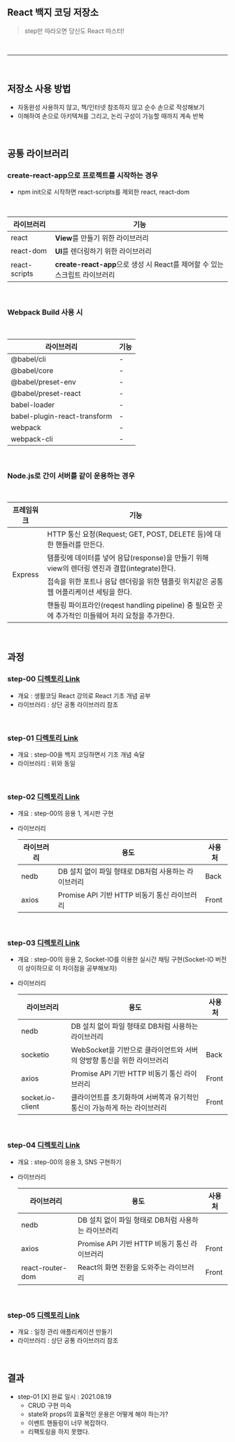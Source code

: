 ## React 백지 코딩 저장소
> step만 따라오면 당신도 React 마스터!

<br>
<hr>
<br>

## 저장소 사용 방법
- 자동완성 사용하지 않고, 책/인터넷 참조하지 않고 순수 손으로 작성해보기
- 이해하여 손으로 아키텍쳐를 그리고, 논리 구성이 가능할 때까지 계속 반복

<br>

## 공통 라이브러리
### create-react-app으로 프로젝트를 시작하는 경우
- npm init으로 시작하면 react-scripts를 제외한 react, react-dom

<br>

<table>
  <thead>
    <th>라이브러리</th> 
    <th>기능</th> 
  </thead>
  <tbody>
    <tr>
      <td>react</td>
      <td><strong>View</strong>를 만들기 위한 라이브러리</td>
    </tr>
    <tr>
      <td>react-dom</td>
      <td><strong>UI</strong>를 렌더링하기 위한 라이브러리</td>
    </tr>
    <tr>
      <td>react-scripts</td>
      <td><strong>create-react-app</strong>으로 생성 시 React를 제어할 수 있는 스크립트 라이브러리</td>
    </tr>
  </tbody>
</table>

<br>

### Webpack Build 사용 시

<br>

<table>
  <thead>
    <th>라이브러리</th> 
    <th>기능</th> 
  </thead>
  <tbody>
    <tr>
      <td>@babel/cli</td>
      <td>-</td>
    </tr>
    <tr>
      <td>@babel/core</td>
      <td>-</td>
    </tr>
    <tr>
      <td>@babel/preset-env</td>
      <td>-</td>
    </tr>
    <tr>
      <td>@babel/preset-react</td>
      <td>-</td>
    </tr>
    <tr>
      <td>babel-loader</td>
      <td>-</td>
    </tr>
    <tr>
      <td>babel-plugin-react-transform</td>
      <td>-</td>
    </tr>
    <tr>
      <td>webpack</td>
      <td>-</td>
    </tr>
    <tr>
      <td>webpack-cli</td>
      <td>-</td>
    </tr>
  </tbody>
</table>

<br>

### Node.js로 간이 서버를 같이 운용하는 경우

<br>

<table>
  <thead>
    <th>프레임워크</th> 
    <th>기능</th> 
  </thead>
  <tbody>
    <tr>
      <td rowspan="4" align="center">Express</td>
      <td>HTTP 통신 요청(Request; GET, POST, DELETE 등)에 대한 핸들러를 만든다.</td>
    </tr>
    <tr>
      <td>템플릿에 데이터를 넣어 응답(response)을 만들기 위해 view의 렌더링 엔진과 결합(integrate)한다.</td>
    </tr>
    <tr>
      <td>접속을 위한 포트나 응답 렌더링을 위한 템플릿 위치같은 공통 웹 어플리케이션 세팅을 한다.</td>
    </tr>
    <tr>
      <td>핸들링 파이프라인(reqest handling pipeline) 중 필요한 곳에 추가적인 미들웨어 처리 요청을 추가한다.</td>
    </tr>
  </tbody>
</table>

<br>

## 과정
### step-00 [디렉토리 Link](https://github.com/InSeong-So/ReactToys/tree/main/step-00)
- 개요 : 생활코딩 React 강의로 React 기초 개념 공부
- 라이브러리 : 상단 공통 라이브러리 참조

<br>

### step-01 [디렉토리 Link](https://github.com/InSeong-So/ReactToys/tree/main/step-01)
- 개요 : step-00을 백지 코딩하면서 기초 개념 숙달
- 라이브러리 : 위와 동일

<br>

### step-02 [디렉토리 Link](https://github.com/InSeong-So/ReactToys/tree/main/step-02)
- 개요 : step-00의 응용 1, 게시판 구현
- 라이브러리

  |라이브러리|용도|사용처|
  |---------|----|------|
  |nedb|DB 설치 없이 파일 형태로 DB처럼 사용하는 라이브러리|Back|
  |axios|Promise API 기반 HTTP 비동기 통신 라이브러리|Front|

<br>

### step-03 [디렉토리 Link](https://github.com/InSeong-So/ReactToys/tree/main/step-03)
- 개요 : step-00의 응용 2, Socket-IO를 이용한 실시간 채팅 구현(Socket-IO 버전이 상이하므로 이 차이점을 공부해보자)
- 라이브러리

  |라이브러리|용도|사용처|
  |---------|----|------|
  |nedb|DB 설치 없이 파일 형태로 DB처럼 사용하는 라이브러리||Back|
  |socketio|WebSocket을 기반으로 클라이언트와 서버의 양방향 통신을 위한 라이브러리|Back|
  |axios|Promise API 기반 HTTP 비동기 통신 라이브러리|Front|
  |socket.io-client|클라이언트를 초기화하여 서버쪽과 유기적인 통신이 가능하게 하는 라이브러리|Front|

<br>

### step-04 [디렉토리 Link](https://github.com/InSeong-So/ReactToys/tree/main/step-04)
- 개요 : step-00의 응용 3, SNS 구현하기
- 라이브러리

  |라이브러리|용도|사용처|
  |---------|----|------|
  |nedb|DB 설치 없이 파일 형태로 DB처럼 사용하는 라이브러리||Back|
  |axios|Promise API 기반 HTTP 비동기 통신 라이브러리|Front|
  |react-router-dom|React의 화면 전환을 도와주는 라이브러리|Front|

<br>

### step-05 [디렉토리 Link](https://github.com/InSeong-So/ReactToys/tree/main/step-05)
- 개요 : 일정 관리 애플리케이션 만들기
- 라이브러리 : 상단 공통 라이브러리 참조

<br>

## 결과
- step-01 [X] 완료 일시 : 2021.08.19
  - CRUD 구현 미숙
  - state와 props의 효율적인 운용은 어떻게 해야 하는가?
  - 이벤트 핸들링이 너무 복잡하다.
  - 리팩토링을 하지 못했다.

<br>
